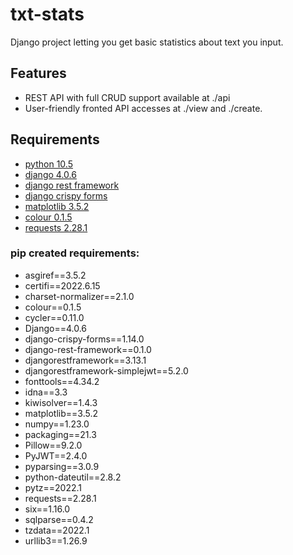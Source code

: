 # txt-stats
Django project letting you get basic statistics about text you input.

## Features
- REST API with full CRUD support available at ./api
- User-friendly fronted API accesses at ./view and ./create.

## Requirements
- [python 10.5](https://www.python.org/downloads/)
- [django 4.0.6](https://www.djangoproject.com/download/)
- [django rest framework](https://www.django-rest-framework.org/#installation)
- [django crispy forms](https://django-crispy-forms.readthedocs.io/en/latest/install.html)
- [matplotlib 3.5.2](https://matplotlib.org)
- [colour 0.1.5](https://pypi.org/project/colour/)
- [requests 2.28.1](https://pypi.org/project/requests/)

### pip created requirements:
- asgiref==3.5.2
- certifi==2022.6.15
- charset-normalizer==2.1.0
- colour==0.1.5
- cycler==0.11.0
- Django==4.0.6
- django-crispy-forms==1.14.0
- django-rest-framework==0.1.0
- djangorestframework==3.13.1
- djangorestframework-simplejwt==5.2.0
- fonttools==4.34.2
- idna==3.3
- kiwisolver==1.4.3
- matplotlib==3.5.2
- numpy==1.23.0
- packaging==21.3
- Pillow==9.2.0
- PyJWT==2.4.0
- pyparsing==3.0.9
- python-dateutil==2.8.2
- pytz==2022.1
- requests==2.28.1
- six==1.16.0
- sqlparse==0.4.2
- tzdata==2022.1
- urllib3==1.26.9